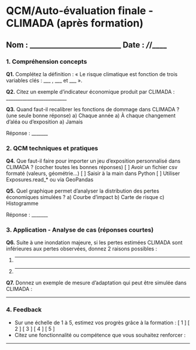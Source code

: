 # QCM/Auto-évaluation finale - CLIMADA (après formation)

## Nom : _________________________  Date : ___/___/____

### 1. Compréhension concepts 

**Q1.** Complétez la définition : « Le risque climatique est fonction de trois variables clés : ___ , ___ et ___ ».

**Q2.** Citez un exemple d’indicateur économique produit par CLIMADA :  __________________________

**Q3.** Quand faut-il recalibrer les fonctions de dommage dans CLIMADA ? (une seule bonne réponse)
a) Chaque année
a) À chaque changement d’aléa ou d’exposition
a) Jamais

Réponse : _______

### 2. QCM techniques et pratiques

**Q4.** Que faut-il faire pour importer un jeu d’exposition personnalisé dans CLIMADA ? (cocher toutes les bonnes réponses)
[ ] Avoir un fichier csv formaté (valeurs, géométrie...)
[ ] Saisir à la main dans Python
[ ] Utiliser Exposures.read_* ou via GeoPandas

**Q5.** Quel graphique permet d’analyser la distribution des pertes économiques simulées ?
a) Courbe d’impact
b) Carte de risque
c) Histogramme

Réponse : _______

### 3. Application - Analyse de cas (réponses courtes)

**Q6.** Suite à une inondation majeure, si les pertes estimées CLIMADA sont inférieures aux pertes observées, donnez 2 raisons possibles :
1. _________________________________________________________
2. _________________________________________________________

**Q7.** Donnez un exemple de mesure d’adaptation qui peut être simulée dans CLIMADA :
_________________________________________________

### 4. Feedback

- Sur une échelle de 1 à 5, estimez vos progrès grâce à la formation : [ 1 ] [ 2 ] [ 3 ] [ 4 ] [ 5 ]
- Citez une fonctionnalité ou compétence que vous souhaitez renforcer :
_________________________________________________
